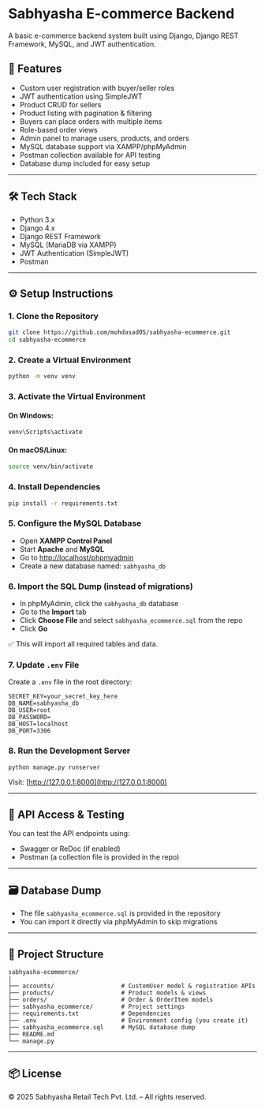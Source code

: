 # Sabhyasha E-commerce Backend

A basic e-commerce backend system built using Django, Django REST Framework, MySQL, and JWT authentication.

## 🚀 Features

- Custom user registration with buyer/seller roles
- JWT authentication using SimpleJWT
- Product CRUD for sellers
- Product listing with pagination & filtering
- Buyers can place orders with multiple items
- Role-based order views
- Admin panel to manage users, products, and orders
- MySQL database support via XAMPP/phpMyAdmin
- Postman collection available for API testing
- Database dump included for easy setup

---

## 🛠 Tech Stack

- Python 3.x
- Django 4.x
- Django REST Framework
- MySQL (MariaDB via XAMPP)
- JWT Authentication (SimpleJWT)
- Postman

---

## ⚙️ Setup Instructions

### 1. Clone the Repository

```bash
git clone https://github.com/mohdasad05/sabhyasha-ecommerce.git
cd sabhyasha-ecommerce
```

### 2. Create a Virtual Environment

```bash
python -m venv venv
```

### 3. Activate the Virtual Environment

#### On Windows:
```bash
venv\Scripts\activate
```

#### On macOS/Linux:
```bash
source venv/bin/activate
```

### 4. Install Dependencies

```bash
pip install -r requirements.txt
```

### 5. Configure the MySQL Database

- Open **XAMPP Control Panel**
- Start **Apache** and **MySQL**
- Go to [http://localhost/phpmyadmin](http://localhost/phpmyadmin)
- Create a new database named: `sabhyasha_db`

### 6. Import the SQL Dump (instead of migrations)

- In phpMyAdmin, click the `sabhyasha_db` database
- Go to the **Import** tab
- Click **Choose File** and select `sabhyasha_ecommerce.sql` from the repo
- Click **Go**

✅ This will import all required tables and data.

### 7. Update `.env` File

Create a `.env` file in the root directory:

```env
SECRET_KEY=your_secret_key_here
DB_NAME=sabhyasha_db
DB_USER=root
DB_PASSWORD=
DB_HOST=localhost
DB_PORT=3306
```

### 8. Run the Development Server

```bash
python manage.py runserver
```

Visit: [http://127.0.0.1:8000](http://127.0.0.1:8000)

---

## 🧪 API Access & Testing

You can test the API endpoints using:
- Swagger or ReDoc (if enabled)
- Postman (a collection file is provided in the repo)

---

## 🗃 Database Dump

- The file `sabhyasha_ecommerce.sql` is provided in the repository
- You can import it directly via phpMyAdmin to skip migrations

---

## 📂 Project Structure

```
sabhyasha-ecommerce/
│
├── accounts/                   # CustomUser model & registration APIs
├── products/                   # Product models & views
├── orders/                     # Order & OrderItem models
├── sabhyasha_ecommerce/        # Project settings
├── requirements.txt            # Dependencies
├── .env                        # Environment config (you create it)
├── sabhyasha_ecommerce.sql     # MySQL database dump
├── README.md
└── manage.py
```

---

## 📦 License

© 2025 Sabhyasha Retail Tech Pvt. Ltd. – All rights reserved.
